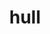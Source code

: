 ---
category: 4-letters
denotation: null
name: hull
reference_link: https://www.etymonline.com/word/hull
root_language: null
root_name: null
title: hull
type: free
word_sums:
- respelling: hull
  sum: 'Hull + '
---